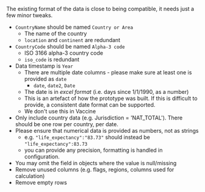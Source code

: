 The existing format of the data is close to being compatible, it needs just a few minor tweaks.

-   `CountryName` should be named `Country or Area`
    -   The name of the country
    -   `location` and `continent` are redundant
-   `CountryCode` should be named `Alpha-3 code`
    -   ISO 3166 alpha-3 country code
    -   `iso_code` is redundant
-   Data timestamp is `Year`
    -   There are multiple date columns - please make sure at least one is provided as `date`
        -   `date`, `date2`, `Date`
    -   The date is in _excel format_ (i.e. days since 1/1/1990, as a number)
    -   This is an artefact of how the prototype was built. If this is difficult to provide, a consistent date format can be supported.
    -   We don't use this in Vaccine
-   Only include country data (e.g. Jurisdiction = 'NAT_TOTAL'). There should be one row per country, per date.
-   Please ensure that numerical data is provided as numbers, not as strings
    -   e.g. `"life_expectancy":"83.73"` should instead be `"life_expectancy":83.73`
    -   you can provide any precision, formatting is handled in configuration.
-   You may omit the field in objects where the value is null/missing
-   Remove unused columns (e.g. flags, regions, columns used for calculation)
-   Remove empty rows
